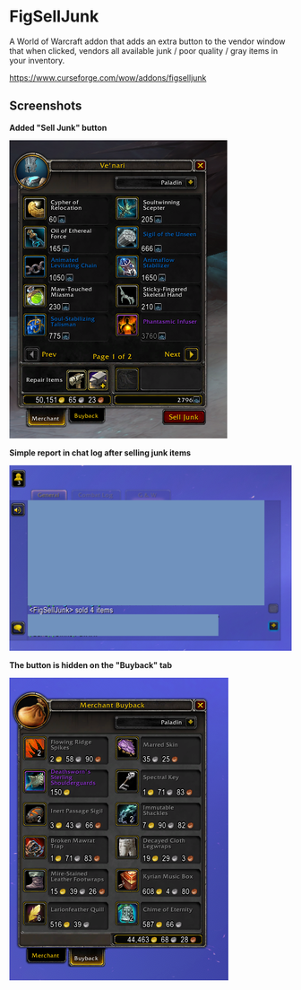 # FigSellJunk

A World of Warcraft addon that adds an extra button to the vendor window that when clicked, vendors all available junk / poor quality / gray items in your inventory.

https://www.curseforge.com/wow/addons/figselljunk

## Screenshots

**Added "Sell Junk" button**

![The "Sell Junk" button added to the vendor window](Screenshots/FigSellJunk-MerchantTab.PNG)

**Simple report in chat log after selling junk items**

![A simple chat report in the chat log after selling junk items](Screenshots/FigSellJunk-ChatReport.PNG)

**The button is hidden on the "Buyback" tab**

![A screenshot showing that the "Sell Junk" button is hidden in the buyback tab](Screenshots/FigSellJunk-BuybackTab.PNG)
